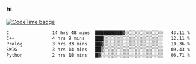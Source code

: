 ### hi  


<!--
**passer12/passer12** is a ✨ _special_ ✨ repository because its `README.md` (this file) appears on your GitHub profile.

Here are some ideas to get you started:

- 🔭 I’m currently working on ...
- 🌱 I’m currently learning ...
- 👯 I’m looking to collaborate on ...
- 🤔 I’m looking for help with ...
- 💬 Ask me about ...
- 📫 How to reach me: ...
- 😄 Pronouns: ...
- ⚡ Fun fact: ...
-->
<!--[![Top Langs](https://github-readme-stats.vercel.app/api/top-langs/?username=passer12&show_icons=true&theme=radical&count_private=true)](https://github.com/anuraghazra/github-readme-stats)-->
<!--[![Anurag's GitHub stats](https://github-readme-stats.vercel.app/api?username=passer12&show_icons=true&theme=radical&count_private=true)](https://github.com/anuraghazra/github-readme-stats)-->


[![CodeTime badge](https://img.shields.io/endpoint?style=social&url=https%3A%2F%2Fapi.codetime.dev%2Fshield%3Fid%3D20950%26project%3D%26in%3D0)](https://codetime.dev)

<!--START_SECTION:waka-->

```txt
C                14 hrs 48 mins  ██████████▓░░░░░░░░░░░░░░   43.11 %
C++              4 hrs 9 mins    ███░░░░░░░░░░░░░░░░░░░░░░   12.11 %
Prolog           3 hrs 33 mins   ██▓░░░░░░░░░░░░░░░░░░░░░░   10.36 %
SWIG             3 hrs 14 mins   ██▒░░░░░░░░░░░░░░░░░░░░░░   09.43 %
Python           2 hrs 18 mins   █▓░░░░░░░░░░░░░░░░░░░░░░░   06.71 %
```

<!--END_SECTION:waka-->


